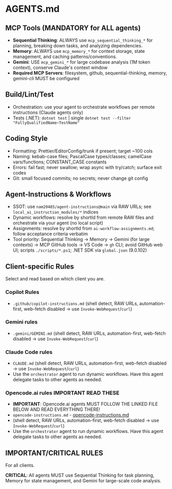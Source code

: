 # AGENTS.md

## MCP Tools (MANDATORY for ALL agents)

- **Sequential Thinking**: ALWAYS use `mcp_sequential_thinking_*` for planning, breaking down tasks, and analyzing dependencies.
- **Memory**: ALWAYS use `mcp_memory_*` for context storage, state management, and caching patterns/conventions.
- **Gemini**: USE `mcp_gemini_*` for large codebase analysis (1M token context), conserve Claude's context window
- **Required MCP Servers**: filesystem, github, sequential-thinking, memory, gemini-cli MUST be configured

## Build/Lint/Test

- Orchestration: use your agent to orchestrate workflows per remote instructions (Claude agents only)
- Tests (.NET): `dotnet test` | single `dotnet test --filter "FullyQualifiedName~TestName"`

## Coding Style
- Formatting: Prettier/EditorConfig/trunk if present; target ~100 cols
- Naming: kebab-case files; PascalCase types/classes; camelCase vars/functions; CONSTANT_CASE constants
- Errors: fail fast; never swallow; wrap async with try/catch; surface exit codes
- Git: small focused commits; no secrets; never change git config

## Agent-Instructions & Workflows
- SSOT: use `nam20485/agent-instructions@main` via RAW URLs; see `local_ai_instruction_modules/*` indices
- Dynamic workflows: resolve by shortId from remote RAW files and orchestrate via your agent (no local script)
- Assignments: resolve by shortId from `ai-workflow-assignments.md`; follow acceptance criteria verbatim
- Tool priority: Sequential Thinking → Memory → Gemini (for large contexts) → MCP GitHub tools → VS Code → `gh` CLI; avoid GitHub web UI; scripts `./scripts/*.ps1`; .NET SDK via `global.json` (9.0.102)

## Client-specific Rules

Select and read based on which client you are.

### Copilot Rules
- `.github/copilot-instructions.md` (shell detect, RAW URLs, automation-first, web-fetch disabled → use `Invoke-WebRequest`/`curl`)

### Gemini rules
- `.gemini/GEMINI.md` (shell detect, RAW URLs, automation-first, web-fetch disabled → use `Invoke-WebRequest`/`curl`)

### Claude Code rules
- `CLAUDE.md` (shell detect, RAW URLs, automation-first, web-fetch disabled → use `Invoke-WebRequest`/`curl`)
- Use the `orchestrator` agent to run dynamic workflows. Have this agent delegate tasks to other agents as needed.

### **Opencode.ai rules** **IMPORTANT READ THESE**
- **IMPORTANT**: Opencode.ai agents MUST FOLLOW THE LINKED FILE BELOW AND READ EVERYTHING THERE!
- `opencode-instructions.md` - [opencode-instructions.md](./.opencode/opencode-instructions.md)
- (shell detect, RAW URLs, automation-first, web-fetch disabled → use `Invoke-WebRequest`/`curl`)
- Use the `orchestrator` agent to run dynamic workflows. Have this agent delegate tasks to other agents as needed.

## **IMPORTANT/CRITICAL RULES**

For all clients.

**CRITICAL**: All agents MUST use Sequential Thinking for task planning, Memory for state management, and Gemini for large-scale code analysis.
